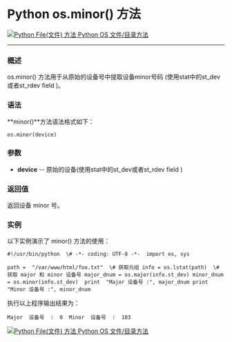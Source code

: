 Python os.minor() 方法
====================

 [![Python File(文件) 方法](../images/up.gif) Python OS 文件/目录方法](os-file-methods.html)

* * *

### 概述

os.minor() 方法用于从原始的设备号中提取设备minor号码 (使用stat中的st\_dev或者st\_rdev field )。

### 语法

**minor()**方法语法格式如下：
```
os.minor(device)
```
### 参数

*   **device** \-\- 原始的设备(使用stat中的st\_dev或者st\_rdev field )
    

### 返回值

返回设备 minor 号。

### 实例

以下实例演示了 minor() 方法的使用：
```
#!/usr/bin/python  \# -*- coding: UTF-8 -*-  import os, sys

path =  "/var/www/html/foo.txt"  \# 获取元组 info = os.lstat(path)  \# 获取 major 和 minor 设备号 major_dnum = os.major(info.st_dev) minor_dnum = os.minor(info.st_dev)  print  "Major 设备号 :", major_dnum print  "Minor 设备号 :", minor_dnum 
```
执行以上程序输出结果为：
```
Major  设备号  :  0  Minor  设备号  :  103
```
 [![Python File(文件) 方法](../images/up.gif) Python OS 文件/目录方法](os-file-methods.html)